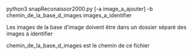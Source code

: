 python3 snapReconaissor2000.py [-a image_a_ajouter] -b chemin_de_la_base_d_images images_a_identifier

Les images de la base d'image doivent être dans un dossier séparé des images à identifier

chemin_de_la_base_d_images est le chemin de ce fichier

